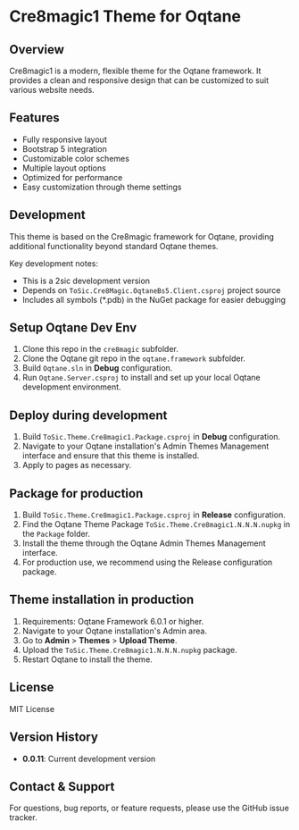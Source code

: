 # Cre8magic1 Theme for Oqtane

## Overview
Cre8magic1 is a modern, flexible theme for the Oqtane framework. It provides a clean and responsive design that can be customized to suit various website needs.

## Features
- Fully responsive layout
- Bootstrap 5 integration
- Customizable color schemes
- Multiple layout options
- Optimized for performance
- Easy customization through theme settings

## Development
This theme is based on the Cre8magic framework for Oqtane, providing additional functionality beyond standard Oqtane themes.

Key development notes:
- This is a 2sic development version
- Depends on `ToSic.Cre8Magic.OqtaneBs5.Client.csproj` project source
- Includes all symbols (*.pdb) in the NuGet package for easier debugging

## Setup Oqtane Dev Env
1. Clone this repo in the `cre8magic` subfolder.
1. Clone the Oqtane git repo in the `oqtane.framework` subfolder.
1. Build `Oqtane.sln` in **Debug** configuration.
1. Run `Oqtane.Server.csproj` to install and set up your local Oqtane development environment.

## Deploy during development
1. Build `ToSic.Theme.Cre8magic1.Package.csproj` in **Debug** configuration.
1. Navigate to your Oqtane installation's Admin Themes Management interface and ensure that this theme is installed.
1. Apply to pages as necessary.

## Package for production
1. Build `ToSic.Theme.Cre8magic1.Package.csproj` in **Release** configuration.
1. Find the Oqtane Theme Package `ToSic.Theme.Cre8magic1.N.N.N.nupkg` in the `Package` folder.
1. Install the theme through the Oqtane Admin Themes Management interface.
1. For production use, we recommend using the Release configuration package.

## Theme installation in production
1. Requirements: Oqtane Framework 6.0.1 or higher.
1. Navigate to your Oqtane installation's Admin area.
1. Go to **Admin** > **Themes** > **Upload Theme**.
1. Upload the `ToSic.Theme.Cre8magic1.N.N.N.nupkg` package.
1. Restart Oqtane to install the theme.

## License
MIT License

## Version History
- **0.0.11**: Current development version

## Contact & Support
For questions, bug reports, or feature requests, please use the GitHub issue tracker.
